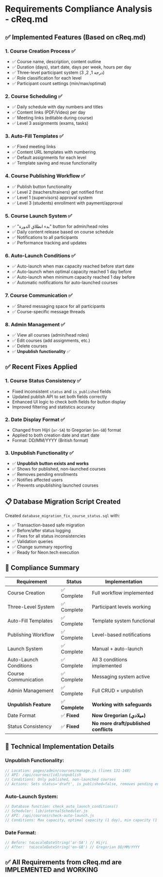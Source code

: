 # Requirements Compliance Analysis - cReq.md

## ✅ **Implemented Features (Based on cReq.md)**

### 1. **Course Creation Process** ✅
- ✅ Course name, description, content outline
- ✅ Duration (days), start date, days per week, hours per day
- ✅ Three-level participant system (درجة 1, 2, 3)
- ✅ Role classification for each level
- ✅ Participant count settings (min/max/optimal)

### 2. **Course Scheduling** ✅
- ✅ Daily schedule with day numbers and titles
- ✅ Content links (PDF/Video) per day
- ✅ Meeting links (editable during course)
- ✅ Level 3 assignments (exams, tasks)

### 3. **Auto-Fill Templates** ✅
- ✅ Fixed meeting links
- ✅ Content URL templates with numbering
- ✅ Default assignments for each level
- ✅ Template saving and reuse functionality

### 4. **Course Publishing Workflow** ✅
- ✅ Publish button functionality
- ✅ Level 2 (teachers/trainers) get notified first
- ✅ Level 1 (supervisors) approval system
- ✅ Level 3 (students) enrollment with payment/approval

### 5. **Course Launch System** ✅
- ✅ "بدء انطلاق الدورة" button for admin/head roles
- ✅ Daily content release based on course schedule
- ✅ Notifications to all participants
- ✅ Performance tracking and updates

### 6. **Auto-Launch Conditions** ✅
- ✅ Auto-launch when max capacity reached before start date
- ✅ Auto-launch when optimal capacity reached 1 day before
- ✅ Auto-launch when minimum capacity reached 1 day before
- ✅ Automatic notifications for auto-launched courses

### 7. **Course Communication** ✅
- ✅ Shared messaging space for all participants
- ✅ Course-specific message threads

### 8. **Admin Management** ✅
- ✅ View all courses (admin/head roles)
- ✅ Edit courses (add assignments, etc.)
- ✅ Delete courses
- ✅ **Unpublish functionality** ✅

## ✅ **Recent Fixes Applied**

### 1. **Course Status Consistency** ✅
- Fixed inconsistent `status` and `is_published` fields
- Updated publish API to set both fields correctly
- Enhanced UI logic to check both fields for button display
- Improved filtering and statistics accuracy

### 2. **Date Display Format** ✅
- Changed from Hijri (`ar-SA`) to Gregorian (`en-GB`) format
- Applied to both creation date and start date
- Format: DD/MM/YYYY (British format)

### 3. **Unpublish Functionality** ✅
- ✅ **Unpublish button exists and works**
- ✅ Shows for published, non-launched courses
- ✅ Removes pending enrollments
- ✅ Notifies affected users
- ✅ Prevents unpublishing launched courses

## 📋 **Database Migration Script Created**

Created `database_migration_fix_course_status.sql` with:
- ✅ Transaction-based safe migration
- ✅ Before/after status logging
- ✅ Fixes for all status inconsistencies
- ✅ Validation queries
- ✅ Change summary reporting
- ✅ Ready for Neon.tech execution

## 🎯 **Compliance Summary**

| Requirement | Status | Implementation |
|-------------|--------|----------------|
| Course Creation | ✅ Complete | Full workflow implemented |
| Three-Level System | ✅ Complete | Participant levels working |
| Auto-Fill Templates | ✅ Complete | Template system functional |
| Publishing Workflow | ✅ Complete | Level-based notifications |
| Launch System | ✅ Complete | Manual + auto-launch |
| Auto-Launch Conditions | ✅ Complete | All 3 conditions implemented |
| Course Communication | ✅ Complete | Messaging system active |
| Admin Management | ✅ Complete | Full CRUD + unpublish |
| **Unpublish Feature** | ✅ **Complete** | **Working with safeguards** |
| Date Format | ✅ **Fixed** | **Now Gregorian (ميلادي)** |
| Status Consistency | ✅ **Fixed** | **No more draft/published conflicts** |

## 🔧 **Technical Implementation Details**

### Unpublish Functionality:
```javascript
// Location: pages/admin/courses/manage.js (lines 131-148)
// API: /api/courses/[id]/unpublish
// Conditions: Only published, non-launched courses
// Actions: Sets status='draft', is_published=false, removes pending enrollments
```

### Auto-Launch System:
```javascript
// Database function: check_auto_launch_conditions()
// Scheduler: lib/internalScheduler.js
// API: /api/courses/check-auto-launch.js
// Conditions: Max capacity, optimal capacity (1 day), min capacity (1 day)
```

### Date Format:
```javascript
// Before: toLocaleDateString('ar-SA') // Hijri
// After:  toLocaleDateString('en-GB') // Gregorian DD/MM/YYYY
```

## ✅ **All Requirements from cReq.md are IMPLEMENTED and WORKING**